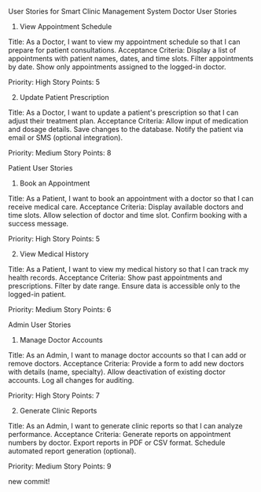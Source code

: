 User Stories for Smart Clinic Management System
Doctor User Stories
1. View Appointment Schedule

Title: As a Doctor, I want to view my appointment schedule so that I can prepare for patient consultations.
Acceptance Criteria:
Display a list of appointments with patient names, dates, and time slots.
Filter appointments by date.
Show only appointments assigned to the logged-in doctor.


Priority: High
Story Points: 5

2. Update Patient Prescription

Title: As a Doctor, I want to update a patient's prescription so that I can adjust their treatment plan.
Acceptance Criteria:
Allow input of medication and dosage details.
Save changes to the database.
Notify the patient via email or SMS (optional integration).


Priority: Medium
Story Points: 8

Patient User Stories
1. Book an Appointment

Title: As a Patient, I want to book an appointment with a doctor so that I can receive medical care.
Acceptance Criteria:
Display available doctors and time slots.
Allow selection of doctor and time slot.
Confirm booking with a success message.


Priority: High
Story Points: 5

2. View Medical History

Title: As a Patient, I want to view my medical history so that I can track my health records.
Acceptance Criteria:
Show past appointments and prescriptions.
Filter by date range.
Ensure data is accessible only to the logged-in patient.


Priority: Medium
Story Points: 6

Admin User Stories
1. Manage Doctor Accounts

Title: As an Admin, I want to manage doctor accounts so that I can add or remove doctors.
Acceptance Criteria:
Provide a form to add new doctors with details (name, specialty).
Allow deactivation of existing doctor accounts.
Log all changes for auditing.


Priority: High
Story Points: 7

2. Generate Clinic Reports

Title: As an Admin, I want to generate clinic reports so that I can analyze performance.
Acceptance Criteria:
Generate reports on appointment numbers by doctor.
Export reports in PDF or CSV format.
Schedule automated report generation (optional).


Priority: Medium
Story Points: 9


new commit!